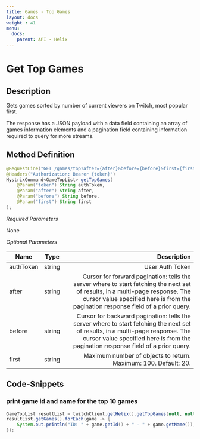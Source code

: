 ```yaml
---
title: Games - Top Games
layout: docs
weight : 41
menu: 
  docs:
    parent: API - Helix
---
```


# Get Top Games

## Description
Gets games sorted by number of current viewers on Twitch, most popular first.

The response has a JSON payload with a data field containing an array of games information elements and a pagination field containing information required to query for more streams.

## Method Definition

```java
@RequestLine("GET /games/top?after={after}&before={before}&first={first}")
@Headers("Authorization: Bearer {token}")
HystrixCommand<GameTopList> getTopGames(
    @Param("token") String authToken,
	@Param("after") String after,
	@Param("before") String before,
	@Param("first") String first
);
```

*Required Parameters*

None

*Optional Parameters*

| Name          | Type      | Description  |
| ------------- |:---------:| -----------------:|
| authToken     | string    | User Auth Token |
| after | string | Cursor for forward pagination: tells the server where to start fetching the next set of results, in a multi-page response. The cursor value specified here is from the pagination response field of a prior query. |
| before | string | Cursor for backward pagination: tells the server where to start fetching the next set of results, in a multi-page response. The cursor value specified here is from the pagination response field of a prior query. |
| first | string | Maximum number of objects to return. Maximum: 100. Default: 20. |

## Code-Snippets

### print game id and name for the top 10 games

```java
GameTopList resultList = twitchClient.getHelix().getTopGames(null, null, 10).execute();
resultList.getGames().forEach(game -> {
    System.out.println("ID: " + game.getId() + " - " + game.getName());
});
```
